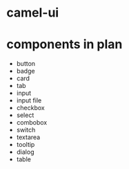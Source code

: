 # camel-ui

# components in plan
- button
- badge
- card
- tab
- input
- input file
- checkbox
- select
- combobox
- switch
- textarea
- tooltip
- dialog
- table
